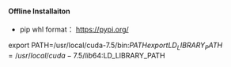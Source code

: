 
#### Offline Installaiton
- pip whl format： https://pypi.org/

export PATH=/usr/local/cuda-7.5/bin:$PATH  
export LD_LIBRARY_PATH=/usr/local/cuda-7.5/lib64:$LD_LIBRARY_PATH
